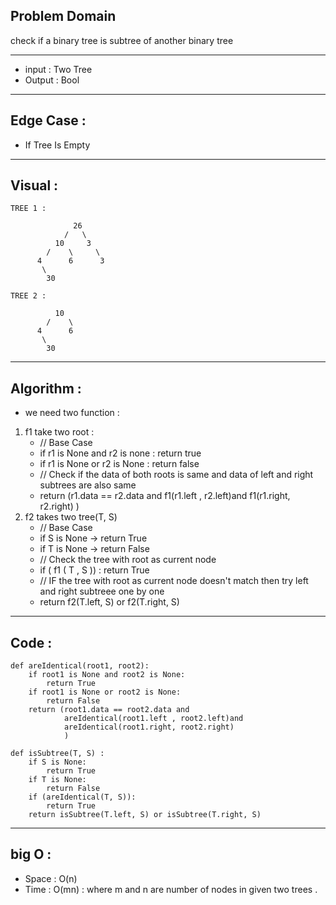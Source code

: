 ## Problem Domain
check if a binary tree is subtree of another binary tree

---
- input : Two Tree
- Output : Bool

---
## Edge Case :
- If Tree Is Empty

---
## Visual :
```
TREE 1 :

              26
            /   \
          10     3
        /    \     \
      4      6      3
       \
        30
```
```
TREE 2 :

          10
        /    \
      4      6
       \
        30
```

---
## Algorithm : 
- we need two function :
1. f1 take two root :
    - // Base Case
   - if r1 is None and r2 is none : return true
   - if r1 is None or r2 is None : return false
   - // Check if the data of both roots is same and data of left and right subtrees are also same
   - return (r1.data == r2.data and
            f1(r1.left , r2.left)and
            f1(r1.right, r2.right)
            )
2. f2 takes two tree(T, S)
    - // Base Case
    - if S is None -> return True
    - if T is None -> return False
    - // Check the tree with root as current node
    - if ( f1 ( T , S )) : return True
    - // IF the tree with root as current node doesn't match then try left and right subtreee one by one
    - return f2(T.left, S) or f2(T.right, S)

---
## Code :
```
def areIdentical(root1, root2):
    if root1 is None and root2 is None:
        return True
    if root1 is None or root2 is None:
        return False 
    return (root1.data == root2.data and
            areIdentical(root1.left , root2.left)and
            areIdentical(root1.right, root2.right)
            )
```

```
def isSubtree(T, S) :
    if S is None:
        return True
    if T is None:
        return False
    if (areIdentical(T, S)):
        return True
    return isSubtree(T.left, S) or isSubtree(T.right, S)
```

---
## big O : 
- Space : O(n)
- Time : O(mn) : where m and n are number of nodes in given two trees . 
